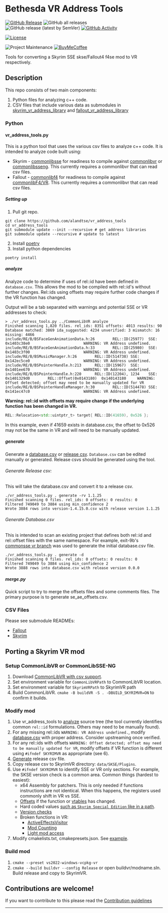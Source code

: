 # Bethesda VR Address Tools

[![GitHub Release][releases-shield]][releases]
![GitHub all releases][download-all]
![GitHub release (latest by SemVer)][download-latest]
[![GitHub Activity][commits-shield]][commits]

[![License][license-shield]][license]

![Project Maintenance][maintenance-shield]
[![BuyMeCoffee][buymecoffeebadge]][buymecoffee]

Tools for converting a Skyrim SSE skse/Fallout4 f4se mod to VR respectively.

## Description

This repo consists of two main components:
1. Python files for analyzing c++ code.
2. CSV files that include various data as submodules in [skyrim_vr_address_library](skyrim_vr_address_library) and [fallout_vr_address_library](fallout_vr_address_library)

### Python

#### vr_address_tools.py

This is a python tool that uses the various csv files to analyze c++ code. It is intended to analyze code built using:
* Skyrim - [commonlibsse](https://github.com/Ryan-rsm-McKenzie/CommonLibSSE) for readiness to compile against [commonlibvr](https://github.com/alandtse/CommonLibVR/tree/vr) or [commonlibsseng](https://github.com/CharmedBaryon/CommonLibSSE-NG). This currently requires a commonlibvr that can read csv files.
* Fallout - [commonlibf4](https://github.com/Ryan-rsm-McKenzie/CommonLibF4) for readiness to compile against [commonlibF4/VR](https://github.com/alandtse/CommonLibF4). This currently requires a commonlibvr that can read csv files.


##### Setting up
1. Pull git repo.
```shell
git clone https://github.com/alandtse/vr_address_tools
cd vr_address_tools
git submodule update --init --recursive # get address libraries
git submodule update --recursive # update to latest
```
2. Install [poetry](https://python-poetry.org/docs/#installation)
3. Install python dependencies
```shell
poetry install
```

##### analyze

Analyze code to determine if uses of rel::id have been defined in `database.csv`. This allows the mod to be compiled with rel::id's without further changes. Rel::ids using offsets may require further code changes if the VR function has changed.

Output will be a tab separated with warnings and potential SSE or VR addresses to check:
```shell
> ./vr_address_tools.py ../CommonLibVR analyze
Finished scanning 1,820 files. rel_ids: 8351 offsets: 4013 results: 90
Database matched: 3869 ida_suggested: 4234 unverified: 3 mismatch: 16 missing: 4466
include/RE/B/BSFaceGenAnimationData.h:26        REL::ID(25977)  SSE: 0x1403c38e0                        WARNING: VR Address undefined.
include/RE/B/BSFaceGenAnimationData.h:33        REL::ID(25980)  SSE: 0x1403c3f00                        WARNING: VR Address undefined.
include/RE/B/BSMusicManager.h:26        REL::ID(514738) SSE: 0x142ec5ce0                        WARNING: VR Address undefined.
include/RE/B/BSPointerHandle.h:213      REL::ID(15967)  SSE: 0x1401ee670                        WARNING: VR Address undefined.
include/RE/B/BSPointerHandle.h:220      REL::ID(12204), 1234    SSE: 0x1401329d0        REL::Offset(0x0143180)  0x140143180     WARNING: Offset detected; offset may need to be manually updated for VR
include/RE/B/BSPointerHandleManager.h:30        REL::ID(514478) SSE: 0x141ec47c0                        WARNING: VR Address undefined.
```

**Warning: rel::id with offsets may require change if the underlying function has been changed in VR.**

```cpp
REL::Relocation<std::uintptr_t> target{ REL::ID(41659), 0x526 };
```
In this example, even if 41659 exists in database.csv, the offset to 0x526 may not be the same in VR and will need to be manually updated.

##### generate

Generate a [database.csv](#databasecsv) or [release csv](#release-csvs). `Database.csv` can be edited manually or generated. Release csvs should be generated using the tool.

###### Generate Release csv:
This will take the database.csv and convert it to a release csv.

```shell
./vr_address_tools.py . generate -rv 1.1.25
Finished scanning 0 files. rel_ids: 0 offsets: 0 results: 0
Filtered 749049 to 3884 using min_confidence 2
Wrote 3884 rows into version-1.4.15.0.csv with release version 1.1.25
```

###### Generate Database.csv
This is intended to scan an existing project that defines both rel::id and rel::offset files with the same namespace. For example, exit-9b's [commonsse vr branch](https://github.com/Exit-9B/CommonLibSSE/tree/vr) was used to generate the initial database.csv file.

```shell
./vr_address_tools.py . generate -d
Finished scanning 0 files. rel_ids: 0 offsets: 0 results: 0
Filtered 749049 to 3884 using min_confidence 2
Wrote 3888 rows into database.csv with release version 0.0.0
```

##### merge.py
Quick script to try to merge the offsets files and some comments files. The primary purpose is to generate se_ae_offsets.csv.

### CSV Files

Please see submodule READMEs:
* [Fallout](fallout_vr_address_library/README.md)
* [Skyrim](skyrim_vr_address_library/README.md)

## Porting a Skyrim VR mod

### Setup CommonLibVR or CommonLibSSE-NG
1. Download [CommonLibVR with csv support](https://github.com/alandtse/CommonLibVR/tree/vr).
2. Set environment variable for `CommonLibVRPath` to CommonLibVR location.
3. Set environment variable for `SkyrimVRPath` to SkyrimVR path
4. Build CommonLibVR. `cmake -B buildVR -S . -DBUILD_SKYRIMVR=ON` to confirm it builds.

### Modify mod
1. Use vr_address_tools to [analyze](#analyze) source tree (the tool currently identifies common `rel::id` formulations. Others may need to be manually found).
2. For any missing rel::ids `WARNING: VR Address undefined.`, modify [database.csv](database.csv) with proper address. Consider upstreaming once verified.
3. For any rel::ids with offsets `WARNING: Offset detected; offset may need to be manually updated for VR`, modify offsets if VR function is different using `#ifndef SKYRIMVR` as appropriate (see 6).
4. [Generate](#generate) release csv file.
5. Copy release csv to SkyrimVR directory: `data/SKSE/Plugins`.
6. Use `#ifndef SKYRIMVR` to identify SSE or VR only sections. For example, the SKSE version check is a common area. Common things (hardest to easiest):
   * x64 Assembly for patchers. This is only needed if functions instructions are not identical. When this happens, the registers used commonly shift in VR vs SSE.
   * [Offsets](https://github.com/alandtse/FEC/commit/b156fdb55c7d7b57f58682f3c31f02dd6097ad36#diff-a1d1f93383f850eb7fdf2ae2c15dbf907badcecde1259ef815c5bf82dfdf1cc7R363-R368) if the function or [vtables](https://github.com/alandtse/FEC/commit/b156fdb55c7d7b57f58682f3c31f02dd6097ad36#diff-a1d1f93383f850eb7fdf2ae2c15dbf907badcecde1259ef815c5bf82dfdf1cc7R363-R368) has changed.
   * Hard coded values [such as `Skyrim Special Edition` like in a path](https://github.com/powerof3/SeasonsOfSkyrim/commit/1c8de7235e2cc01712eb98d5249c641f78d97bbc#diff-276e8ca429d7bc09ead2412ad3d0b2c0f75220f1af3b6922047a145b7133816fR225-R229).
   * [Version checks](https://github.com/powerof3/SeasonsOfSkyrim/commit/1c8de7235e2cc01712eb98d5249c641f78d97bbc#diff-34d21af3c614ea3cee120df276c9c4ae95053830d7f1d3deaf009a4625409ad2R96-R102)
   * Broken functions in VR:
       * [ActiveEffectsVisitor](https://github.com/alandtse/FEC/commit/b156fdb55c7d7b57f58682f3c31f02dd6097ad36#diff-34d21af3c614ea3cee120df276c9c4ae95053830d7f1d3deaf009a4625409ad2R33-R54)
       * [Mod Counting](https://github.com/powerof3/SeasonsOfSkyrim/commit/1150e58defef7a6c51bfd577be67980909751ead#diff-276e8ca429d7bc09ead2412ad3d0b2c0f75220f1af3b6922047a145b7133816fR128-R137)
       * [Light mod access](https://github.com/alandtse/FEC/commit/b156fdb55c7d7b57f58682f3c31f02dd6097ad36#diff-34d21af3c614ea3cee120df276c9c4ae95053830d7f1d3deaf009a4625409ad2R33-R54)
8. Modify cmakelists.txt, cmakepresets.json. See [example](https://github.com/alandtse/SeasonsOfSkyrim/compare/2804cfdfe6c09569a82ebd46f36fc06c3393da60...alandtse:master#files_bucket).

### Build mod
1. `cmake --preset vs2022-windows-vcpkg-vr`
2. `cmake --build buildvr --config Release` or open buildvr/modname.sln. Build release and copy to SkyrimVR.

<!---->

## Contributions are welcome!

If you want to contribute to this please read the [Contribution guidelines](CONTRIBUTING.md)

---

[buymecoffee]: https://www.buymeacoffee.com/alandtse
[buymecoffeebadge]: https://img.shields.io/badge/buy%20me%20a%20coffee-donate-yellow.svg?style=for-the-badge
[commits-shield]: https://img.shields.io/github/commit-activity/w/alandtse/vr_address_tools?style=for-the-badge
[commits]: https://github.com/alandtse/vr_address_tools/commits/main
[license]: LICENSE
[license-shield]: https://img.shields.io/github/license/alandtse/vr_address_tools.svg?style=for-the-badge
[maintenance-shield]: https://img.shields.io/badge/maintainer-Alan%20Tse%20%40alandtse-blue.svg?style=for-the-badge
[releases-shield]: https://img.shields.io/github/release/alandtse/vr_address_tools.svg?style=for-the-badge
[releases]: https://github.com/alandtse/vr_address_tools/releases
[download-all]: https://img.shields.io/github/downloads/alandtse/vr_address_tools/total?style=for-the-badge
[download-latest]: https://img.shields.io/github/downloads/alandtse/vr_address_tools/latest/total?style=for-the-badge
[addresslib]: https://www.nexusmods.com/skyrimspecialedition/mods/32444
